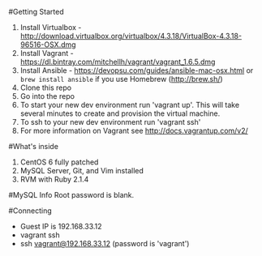 #Getting Started
1. Install Virtualbox - http://download.virtualbox.org/virtualbox/4.3.18/VirtualBox-4.3.18-96516-OSX.dmg
2. Install Vagrant - https://dl.bintray.com/mitchellh/vagrant/vagrant_1.6.5.dmg
3. Install Ansible - https://devopsu.com/guides/ansible-mac-osx.html or `brew install ansible` if you use Homebrew (http://brew.sh/)
3. Clone this repo
4. Go into the repo
5. To start your new dev environment run 'vagrant up'.  This will take several minutes to create and provision the virtual machine.
6. To ssh to your new dev environment run 'vagrant ssh'
7. For more information on Vagrant see http://docs.vagrantup.com/v2/

#What's inside
1. CentOS 6 fully patched
2. MySQL Server, Git, and Vim installed
3. RVM with Ruby 2.1.4

#MySQL Info
Root password is blank.

#Connecting
- Guest IP is 192.168.33.12
- vagrant ssh
- ssh vagrant@192.168.33.12 (password is 'vagrant')
